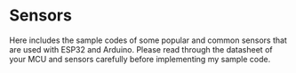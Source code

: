 # Sensors

Here includes the sample codes of some popular and common sensors that are used with ESP32 and Arduino. Please read through the datasheet of your MCU and sensors carefully before implementing my sample code.
